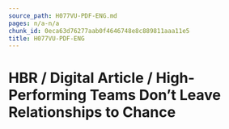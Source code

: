 ```yaml
---
source_path: H077VU-PDF-ENG.md
pages: n/a-n/a
chunk_id: 0eca63d76277aab0f4646748e8c889811aaa11e5
title: H077VU-PDF-ENG
---
```

# HBR / Digital Article / High-Performing Teams Don’t Leave Relationships to Chance
